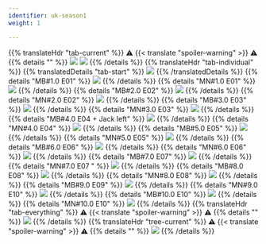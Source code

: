 ```yaml
---
identifier: uk-season1
weight: 1

---
```

{{% translateHdr "tab-current" %}}
:warning: {{< translate "spoiler-warning" >}} :warning:
{{% details "" %}}
![](/sim-ayto/uk01/uk01_tab.png)
![](/sim-ayto/uk01/uk01_sum.png)
{{% /details %}}
{{% translateHdr "tab-individual" %}}
{{% translatedDetails "tab-start" %}}
![](/sim-ayto/uk01/uk01_0.png)
{{% /translatedDetails %}}
{{% details "MB#1.0 E01" %}}
![](/sim-ayto/uk01/uk01_1.png)
{{% /details %}}
{{% details "MN#1.0 E01" %}}
![](/sim-ayto/uk01/uk01_2.png)
{{% /details %}}
{{% details "MB#2.0 E02" %}}
![](/sim-ayto/uk01/uk01_3.png)
{{% /details %}}
{{% details "MN#2.0 E02" %}}
![](/sim-ayto/uk01/uk01_4.png)
{{% /details %}}
{{% details "MB#3.0 E03" %}}
![](/sim-ayto/uk01/uk01_5.png)
{{% /details %}}
{{% details "MN#3.0 E03" %}}
![](/sim-ayto/uk01/uk01_6.png)
{{% /details %}}
{{% details "MB#4.0 E04 + Jack left" %}}
![](/sim-ayto/uk01/uk01_7.png)
{{% /details %}}
{{% details "MN#4.0 E04" %}}
![](/sim-ayto/uk01/uk01_8.png)
{{% /details %}}
{{% details "MB#5.0 E05" %}}
![](/sim-ayto/uk01/uk01_9.png)
{{% /details %}}
{{% details "MN#5.0 E05" %}}
![](/sim-ayto/uk01/uk01_10.png)
{{% /details %}}
{{% details "MB#6.0 E06" %}}
![](/sim-ayto/uk01/uk01_11.png)
{{% /details %}}
{{% details "MN#6.0 E06" %}}
![](/sim-ayto/uk01/uk01_12.png)
{{% /details %}}
{{% details "MB#7.0 E07" %}}
![](/sim-ayto/uk01/uk01_13.png)
{{% /details %}}
{{% details "MN#7.0 E07 " %}}
![](/sim-ayto/uk01/uk01_14.png)
{{% /details %}}
{{% details "MB#8.0 E08" %}}
![](/sim-ayto/uk01/uk01_15.png)
{{% /details %}}
{{% details "MN#8.0 E08" %}}
![](/sim-ayto/uk01/uk01_16.png)
{{% /details %}}
{{% details "MB#9.0 E09" %}}
![](/sim-ayto/uk01/uk01_17.png)
{{% /details %}}
{{% details "MN#9.0 E10" %}}
![](/sim-ayto/uk01/uk01_18.png)
{{% /details %}}
{{% details "MB#10.0 E10" %}}
![](/sim-ayto/uk01/uk01_19.png)
{{% /details %}}
{{% details "MN#10.0 E10" %}}
![](/sim-ayto/uk01/uk01_20.png)
{{% /details %}}
{{% translateHdr "tab-everything" %}}
:warning: {{< translate "spoiler-warning" >}} :warning:
{{% details "" %}}
![](/sim-ayto/uk01/uk01.col.png)
{{% /details %}}
{{% translateHdr "tree-current" %}}
:warning: {{< translate "spoiler-warning" >}} :warning:
{{% details "" %}}
![](/sim-ayto/uk01/uk01.png)
{{% /details %}}
